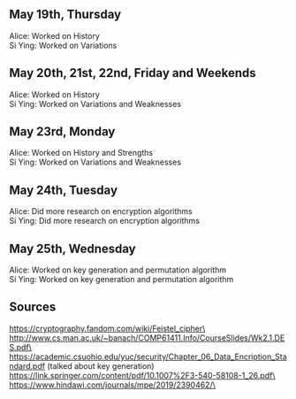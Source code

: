 ## May 19th, Thursday
Alice: Worked on History\
Si Ying: Worked on Variations

## May 20th, 21st, 22nd, Friday and Weekends
Alice: Worked on History\
Si Ying: Worked on Variations and Weaknesses

## May 23rd, Monday
Alice: Worked on History and Strengths\
Si Ying: Worked on Variations and Weaknesses

## May 24th, Tuesday
Alice: Did more research on encryption algorithms\
Si Ying: Did more research on encryption algorithms

## May 25th, Wednesday
Alice: Worked on key generation and permutation algorithm\
Si Ying: Worked on key generation and permutation algorithm

## Sources
https://cryptography.fandom.com/wiki/Feistel_cipher\
http://www.cs.man.ac.uk/~banach/COMP61411.Info/CourseSlides/Wk2.1.DES.pdf\
https://academic.csuohio.edu/yuc/security/Chapter_06_Data_Encription_Standard.pdf (talked about key generation)\
https://link.springer.com/content/pdf/10.1007%2F3-540-58108-1_26.pdf\
https://www.hindawi.com/journals/mpe/2019/2390462/\
